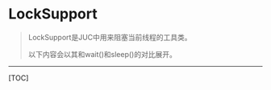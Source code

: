 # LockSupport

> LockSupport是JUC中用来阻塞当前线程的工具类。
>
> 以下内容会以其和wait()和sleep()的对比展开。

<!-- more -->

---

[TOC]